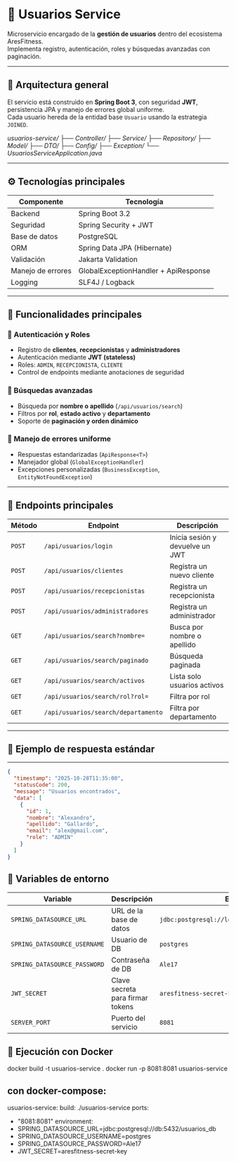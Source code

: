 # 🧩 Usuarios Service

Microservicio encargado de la **gestión de usuarios** dentro del ecosistema AresFitness.  
Implementa registro, autenticación, roles y búsquedas avanzadas con paginación.

---

## 🧱 Arquitectura general

El servicio está construido en **Spring Boot 3**, con seguridad **JWT**, persistencia JPA y manejo de errores global uniforme.  
Cada usuario hereda de la entidad base `Usuario` usando la estrategia `JOINED`.

*usuarios-service/
├── Controller/
├── Service/
├── Repository/
├── Model/
├── DTO/
├── Config/
├── Exception/
└── UsuariosServiceApplication.java*


---

## ⚙️ Tecnologías principales

| Componente | Tecnología |
|-------------|-------------|
| Backend | Spring Boot 3.2 |
| Seguridad | Spring Security + JWT |
| Base de datos | PostgreSQL |
| ORM | Spring Data JPA (Hibernate) |
| Validación | Jakarta Validation |
| Manejo de errores | GlobalExceptionHandler + ApiResponse |
| Logging | SLF4J / Logback |

---

## 🚀 Funcionalidades principales

### 🔐 Autenticación y Roles
- Registro de **clientes**, **recepcionistas** y **administradores**
- Autenticación mediante **JWT (stateless)**
- Roles: `ADMIN`, `RECEPCIONISTA`, `CLIENTE`
- Control de endpoints mediante anotaciones de seguridad

### 🔎 Búsquedas avanzadas
- Búsqueda por **nombre o apellido** (`/api/usuarios/search`)
- Filtros por **rol**, **estado activo** y **departamento**
- Soporte de **paginación y orden dinámico**

### 🧩 Manejo de errores uniforme
- Respuestas estandarizadas (`ApiResponse<T>`)
- Manejador global (`GlobalExceptionHandler`)
- Excepciones personalizadas (`BusinessException`, `EntityNotFoundException`)

---

## 📡 Endpoints principales

| Método | Endpoint | Descripción |
|--------|-----------|--------------|
| `POST` | `/api/usuarios/login` | Inicia sesión y devuelve un JWT |
| `POST` | `/api/usuarios/clientes` | Registra un nuevo cliente |
| `POST` | `/api/usuarios/recepcionistas` | Registra un recepcionista |
| `POST` | `/api/usuarios/administradores` | Registra un administrador |
| `GET` | `/api/usuarios/search?nombre=` | Busca por nombre o apellido |
| `GET` | `/api/usuarios/search/paginado` | Búsqueda paginada |
| `GET` | `/api/usuarios/search/activos` | Lista solo usuarios activos |
| `GET` | `/api/usuarios/search/rol?rol=` | Filtra por rol |
| `GET` | `/api/usuarios/search/departamento` | Filtra por departamento |

---

## 🧠 Ejemplo de respuesta estándar
---
```json
{
  "timestamp": "2025-10-28T11:35:00",
  "statusCode": 200,
  "message": "Usuarios encontrados",
  "data": [
    {
      "id": 1,
      "nombre": "Alexandro",
      "apellido": "Gallardo",
      "email": "alex@gmail.com",
      "role": "ADMIN"
    }
  ]
}
```
## 🧰 Variables de entorno

| Variable                     | Descripción                      | Ejemplo                                        |
| ---------------------------- | -------------------------------- | ---------------------------------------------- |
| `SPRING_DATASOURCE_URL`      | URL de la base de datos          | `jdbc:postgresql://localhost:5432/usuarios_db` |
| `SPRING_DATASOURCE_USERNAME` | Usuario de DB                    | `postgres`                                     |
| `SPRING_DATASOURCE_PASSWORD` | Contraseña de DB                 | `Ale17`                                        |
| `JWT_SECRET`                 | Clave secreta para firmar tokens | `aresfitness-secret-key`                       |
| `SERVER_PORT`                | Puerto del servicio              | `8081`                                         |

## 🐳 Ejecución con Docker

docker build -t usuarios-service .
docker run -p 8081:8081 usuarios-service

## con docker-compose:
usuarios-service:
build: ./usuarios-service
ports:
- "8081:8081"
environment:
- SPRING_DATASOURCE_URL=jdbc:postgresql://db:5432/usuarios_db
- SPRING_DATASOURCE_USERNAME=postgres
- SPRING_DATASOURCE_PASSWORD=Ale17
- JWT_SECRET=aresfitness-secret-key

